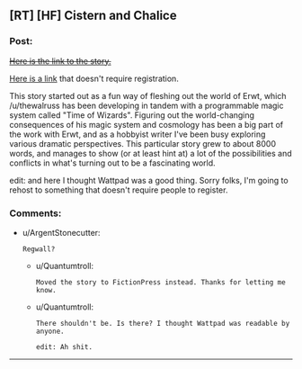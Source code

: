 ## [RT] [HF] Cistern and Chalice

### Post:

~~[Here is the link to the story.](https://www.wattpad.com/story/57062623-cistern-and-chalice/)~~

[Here is a link](https://www.fictionpress.com/s/3272901/1/Cistern-and-Chalice) that doesn't require registration. 

This story started out as a fun way of fleshing out the world of Erwt, which /u/thewalruss has been developing in tandem with a programmable magic system called "Time of Wizards". Figuring out the world-changing consequences of his magic system and cosmology has been a big part of the work with Erwt, and as a hobbyist writer I've been busy exploring various dramatic perspectives. This particular story grew to about 8000 words, and manages to show (or at least hint at) a lot of the possibilities and conflicts in what's turning out to be a fascinating world. 

edit: and here I thought Wattpad was a good thing. Sorry folks, I'm going to rehost to something that doesn't require people to register. 

### Comments:

- u/ArgentStonecutter:
  ```
  Regwall?
  ```

  - u/Quantumtroll:
    ```
    Moved the story to FictionPress instead. Thanks for letting me know.
    ```

  - u/Quantumtroll:
    ```
    There shouldn't be. Is there? I thought Wattpad was readable by anyone.

    edit: Ah shit.
    ```

---

